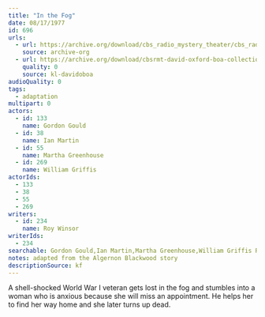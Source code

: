 ```yaml
---
title: "In the Fog"
date: 08/17/1977
id: 696
urls: 
  - url: https://archive.org/download/cbs_radio_mystery_theater/cbs_radio_mystery_theater-0651-0700.zip/cbs_radio_mystery_theater-0651-0700%2Fcbsrmt_0696_in_the_fog.mp3
    source: archive-org
  - url: https://archive.org/download/cbsrmt-david-oxford-boa-collection/CBSRMT-770817-0696-In-the-Fog-(128-48)_WBBM-JE-{BoA}.mp3
    quality: 0
    source: kl-davidoboa
audioQuality: 0
tags: 
  - adaptation
multipart: 0
actors:  
  - id: 133
    name: Gordon Gould  
  - id: 38
    name: Ian Martin  
  - id: 55
    name: Martha Greenhouse  
  - id: 269
    name: William Griffis
actorIds:  
  - 133  
  - 38  
  - 55  
  - 269
writers:  
  - id: 234
    name: Roy Winsor
writerIds:  
  - 234
searchable: Gordon Gould,Ian Martin,Martha Greenhouse,William Griffis Roy Winsor
notes: adapted from the Algernon Blackwood story
descriptionSource: kf
---
```

A shell-shocked World War I veteran gets lost in the fog and stumbles into a woman who is anxious because she will miss an appointment. He helps her to find her way home and she later turns up dead.